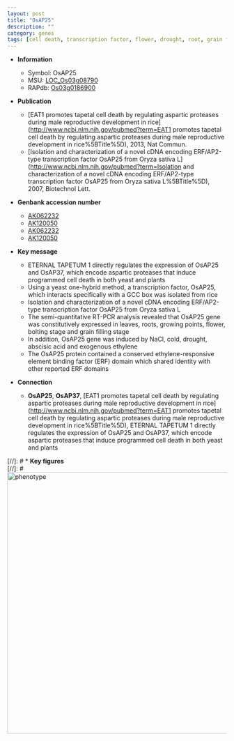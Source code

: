 ```yaml
---
layout: post
title: "OsAP25"
description: ""
category: genes
tags: [cell death, transcription factor, flower, drought, root, grain filling, grain, tapetum, ethylene]
---
```


* **Information**  
    + Symbol: OsAP25  
    + MSU: [LOC_Os03g08790](http://rice.plantbiology.msu.edu/cgi-bin/ORF_infopage.cgi?orf=LOC_Os03g08790)  
    + RAPdb: [Os03g0186900](http://rapdb.dna.affrc.go.jp/viewer/gbrowse_details/irgsp1?name=Os03g0186900)  

* **Publication**  
    + [EAT1 promotes tapetal cell death by regulating aspartic proteases during male reproductive development in rice](http://www.ncbi.nlm.nih.gov/pubmed?term=EAT1 promotes tapetal cell death by regulating aspartic proteases during male reproductive development in rice%5BTitle%5D), 2013, Nat Commun.
    + [Isolation and characterization of a novel cDNA encoding ERF/AP2-type transcription factor OsAP25 from Oryza sativa L](http://www.ncbi.nlm.nih.gov/pubmed?term=Isolation and characterization of a novel cDNA encoding ERF/AP2-type transcription factor OsAP25 from Oryza sativa L%5BTitle%5D), 2007, Biotechnol Lett.

* **Genbank accession number**  
    + [AK062232](http://www.ncbi.nlm.nih.gov/nuccore/AK062232)
    + [AK120050](http://www.ncbi.nlm.nih.gov/nuccore/AK120050)
    + [AK062232](http://www.ncbi.nlm.nih.gov/nuccore/AK062232)
    + [AK120050](http://www.ncbi.nlm.nih.gov/nuccore/AK120050)

* **Key message**  
    + ETERNAL TAPETUM 1 directly regulates the expression of OsAP25 and OsAP37, which encode aspartic proteases that induce programmed cell death in both yeast and plants
    + Using a yeast one-hybrid method, a transcription factor, OsAP25, which interacts specifically with a GCC box was isolated from rice
    + Isolation and characterization of a novel cDNA encoding ERF/AP2-type transcription factor OsAP25 from Oryza sativa L
    + The semi-quantitative RT-PCR analysis revealed that OsAP25 gene was constitutively expressed in leaves, roots, growing points, flower, bolting stage and grain filling stage
    + In addition, OsAP25 gene was induced by NaCl, cold, drought, abscisic acid and exogenous ethylene
    + The OsAP25 protein contained a conserved ethylene-responsive element binding factor (ERF) domain which shared identity with other reported ERF domains

* **Connection**  
    + __OsAP25__, __OsAP37__, [EAT1 promotes tapetal cell death by regulating aspartic proteases during male reproductive development in rice](http://www.ncbi.nlm.nih.gov/pubmed?term=EAT1 promotes tapetal cell death by regulating aspartic proteases during male reproductive development in rice%5BTitle%5D), ETERNAL TAPETUM 1 directly regulates the expression of OsAP25 and OsAP37, which encode aspartic proteases that induce programmed cell death in both yeast and plants

[//]: # * **Key figures**  
[//]: # <img src="http://funRiceGenes.github.io/images/OsAP25.pheno.png" alt="phenotype"  style="width: 600px;"/>




